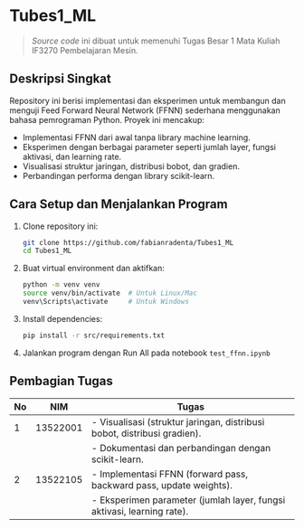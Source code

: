 # Tubes1_ML
> *Source code* ini dibuat untuk memenuhi Tugas Besar 1 Mata Kuliah IF3270 Pembelajaran Mesin.

## Deskripsi Singkat
Repository ini berisi implementasi dan eksperimen untuk membangun dan menguji Feed Forward Neural Network (FFNN) sederhana menggunakan bahasa pemrograman Python. Proyek ini mencakup:
- Implementasi FFNN dari awal tanpa library machine learning.
- Eksperimen dengan berbagai parameter seperti jumlah layer, fungsi aktivasi, dan learning rate.
- Visualisasi struktur jaringan, distribusi bobot, dan gradien.
- Perbandingan performa dengan library scikit-learn.

## Cara Setup dan Menjalankan Program
1. Clone repository ini:
   ```bash
   git clone https://github.com/fabianradenta/Tubes1_ML
   cd Tubes1_ML
2. Buat virtual environment dan aktifkan:
    ```bash
    python -m venv venv
    source venv/bin/activate  # Untuk Linux/Mac
    venv\Scripts\activate     # Untuk Windows
3. Install dependencies:
    ```bash
    pip install -r src/requirements.txt
4. Jalankan program dengan Run All pada notebook `test_ffnn.ipynb`

## Pembagian Tugas
| **No** | **NIM**     | **Tugas**                                                                 |
|--------|-------------|---------------------------------------------------------------------------|
| 1      | 13522001    | - Visualisasi (struktur jaringan, distribusi bobot, distribusi gradien).  |
|        |             | - Dokumentasi dan perbandingan dengan scikit-learn.                       |
| 2      | 13522105    | - Implementasi FFNN (forward pass, backward pass, update weights).        |
|        |             | - Eksperimen parameter (jumlah layer, fungsi aktivasi, learning rate).    |

